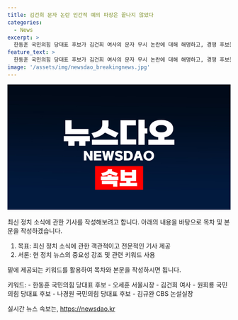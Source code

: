 ```yaml
---
title: 김건희 문자 논란 인간적 예의 파장은 끝나지 않았다
categories:
  - News
excerpt: >
  한동훈 국민의힘 당대표 후보가 김건희 여사의 문자 무시 논란에 대해 해명하고, 경쟁 후보들의 비판에 대응하며 사과와 거듭된 소통을 강조했다. 그러나, 여전히 논란은 계속되고 있으며, 국민의힘 당내 경쟁자들은 한 후보에 대한 비판을 강화하며 사과를 촉구하고 있다. 또한, CBS 논설실장이 김 여사의 문자를 공개해 논란을 불러일으킨 상황이다. (총 단어 수: 84)
feature_text: >
  한동훈 국민의힘 당대표 후보가 김건희 여사의 문자 무시 논란에 대해 해명하고, 경쟁 후보들의 비판에 대응하며 사과와 거듭된 소통을 강조했다. 그러나, 여전히 논란은 계속되고 있으며, 국민의힘 당내 경쟁자들은 한 후보에 대한 비판을 강화하며 사과를 촉구하고 있다. 또한, CBS 논설실장이 김 여사의 문자를 공개해 논란을 불러일으킨 상황이다. (총 단어 수: 84)
image: '/assets/img/newsdao_breakingnews.jpg'
---
```


<p><img src="/assets/img/newsdao_breakingnews.jpg" alt="bookingtag 속보" /></p>

<p>최신 정치 소식에 관한 기사를 작성해보려고 합니다. 아래의 내용을 바탕으로 목차 및 본문을 작성하겠습니다.</p>

<ol>
<li>목표: 최신 정치 소식에 관한 객관적이고 전문적인 기사 제공</li>
<li>서론: 현 정치 뉴스의 중요성 강조 및 관련 키워드 사용</li>
</ol>

<p>밑에 제공되는 키워드를 활용하여 목차와 본문을 작성하시면 됩니다.</p>

<p>키워드:
- 한동훈 국민의힘 당대표 후보
- 오세훈 서울시장
- 김건희 여사
- 원희룡 국민의힘 당대표 후보
- 나경원 국민의힘 당대표 후보
- 김규완 CBS 논설실장</p>
실시간 뉴스 속보는, <a href="https://newsdao.kr" rel="dofollow">https://newsdao.kr</a>


